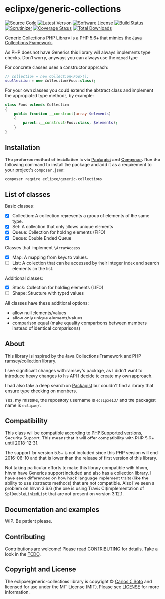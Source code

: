 # eclipxe/generic-collections

[![Source Code][badge-source]][source]
[![Latest Version][badge-release]][release]
[![Software License][badge-license]][license]
[![Build Status][badge-build]][build]
[![Scrutinizer][badge-quality]][quality]
[![Coverage Status][badge-coverage]][coverage]
[![Total Downloads][badge-downloads]][downloads]

Generic Collections PHP Library is a PHP 5.6+ that mimics the [Java Collections Framework][java].

As PHP does not have Generics this library will always implements type checks.
Don't worry, anyways you can always use the `mixed` type

For concrete classes uses a constructor approach:

```php
// collection = new Collection<Foo>();
$collection = new Collection(Foo::class);
```

For your own classes you could extend the abstract class and implement the appropiated
type methods, by example:

```php
class Foos extends Collection
{
    public function __construct(array $elements)
    {
        parent::__construct(Foo::class, $elements);
    }
}
```

## Installation

The preferred method of installation is via [Packagist][] and [Composer][]. Run
the following command to install the package and add it as a requirement to
your project's `composer.json`:

```bash
composer require eclipxe/generic-collections
```

## List of classes

Basic classes:

- [x] Collection: A collection represents a group of elements of the same type.
- [x] Set: A collection that only allows unique elements
- [x] Queue: Collection for holding elements (FIFO)
- [x] Deque: Double Ended Queue

Classes that implement `\ArrayAccess`

- [x] Map: A mapping from keys to values.
- [ ] List: A collection that can be accessed by their integer index and search elements on the list.

Additional classes:

- [x] Stack: Collection for holding elements (LIFO)
- [ ] Shape: Structure with typed values

All classes have these additional options:

- allow null elements/values
- allow only unique elements/values
- comparison equal (make equality comparisons between members instead of identical comparisons)

## About

This library is inspired by the Java Collections Framework
and PHP [ramsey/collection](https://github.com/ramsey/collection) library.

I see significant changes with ramsey's package, as I didn't want to introduce heavy
changes to his API I decide to create my own approach.

I had also take a deep search on [Packagist][] but couldn't find a library that ensure type checking on members.

Yes, my mistake, the repository username is `eclipxe13/` and the packagist name is `eclipxe/`.

## Compatibility

This class will be compatible according to [PHP Supported versions](http://php.net/supported-versions.php),
Security Support. This means that it will offer compatibility with PHP 5.6+ until 2018-12-31.

The support for version 5.5+ is not included since this PHP version will end 2016-06-10
and that is lower than the release of first version of this library.

Not taking particular efforts to make this library compatible with hhvm, hhvm have Generics support included
and also has a collection library. I have seen differences on how hack language implement traits (like the
ability to use abstracts methods) that are not compatible. Also I've seen a problem on hhvm 3.6.6
(the one is using Travis CI)implementation of `SplDoubleLinkedList` that are not present on version 3.12.1.

## Documentation and examples

WIP. Be patient please.

## Contributing

Contributions are welcome! Please read [CONTRIBUTING] for details.
Take a look in the [TODO].

## Copyright and License

The eclipxe/generic-collections library is copyright © [Carlos C Soto](https://eclipxe.com.mx/)
and licensed for use under the MIT License (MIT). Please see [LICENSE][] for more information.

[java]: http://docs.oracle.com/javase/8/docs/technotes/guides/collections/index.html
[packagist]: https://packagist.org/packages/eclipxe/generic-collections
[composer]: http://getcomposer.org/
[contributing]: https://github.com/eclipxe13/generic-collections/blob/master/CONTRIBUTING.md
[todo]: https://github.com/eclipxe13/generic-collections/blob/master/TODO.md

[source]: https://github.com/eclipxe13/generic-collections
[release]: https://github.com/eclipxe13/generic-collections/releases
[license]: https://github.com/eclipxe13/generic-collections/blob/master/LICENSE
[build]: https://travis-ci.org/eclipxe13/generic-collections
[quality]: https://scrutinizer-ci.com/g/eclipxe13/generic-collections/
[coverage]: https://coveralls.io/github/eclipxe13/generic-collections?branch=master
[downloads]: https://packagist.org/packages/eclipxe/generic-collections

[badge-source]: http://img.shields.io/badge/source-eclipxe13/generic--collections-blue.svg?style=flat-square
[badge-release]: https://img.shields.io/github/release/eclipxe13/generic-collections.svg?style=flat-square
[badge-license]: https://img.shields.io/badge/license-MIT-brightgreen.svg?style=flat-square
[badge-build]: https://img.shields.io/travis/eclipxe13/generic-collections.svg?style=flat-square
[badge-quality]: https://img.shields.io/scrutinizer/g/eclipxe13/generic-collections/master.svg?style=flat-square
[badge-coverage]: https://coveralls.io/repos/github/eclipxe13/generic-collections/badge.svg?branch=master
[badge-downloads]: https://img.shields.io/packagist/dt/eclipxe/generic-collections.svg?style=flat-square
